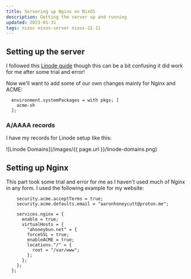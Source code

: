 ```yaml
---
title: Servering up Nginx on NixOS
description: Getting the server up and running
updated: 2023-01-31
tags: nixos nixos-server nixos-22.11
---
```


## Setting up the server

I followed this [Linode guide](https://www.linode.com/docs/guides/install-nixos-on-linode/) though this can be a bit confusing it did work for me after some trial and error! 

Now we'll want to add some of our own changes mainly for Nginx and ACME:

```
  environment.systemPackages = with pkgs; [
    acme-sh
  ];
```

### A/AAAA records

I have my records for Linode setup like this:

![Linode Domains](/images/{{ page.url }}/linode-domains.png)

## Setting up Nginx 

This part took some trial and error for me as I haven't used much of Nginx in any form. I used the following example for my website:

```
    security.acme.acceptTerms = true;
    security.acme.defaults.email = "aaronhoneycutt@proton.me";

    services.nginx = {
      enable = true;
      virtualHosts = {
        "ahoneybun.net" = {
        forceSSL = true;
        enableACME = true;
        locations."/" = {
          root = "/var/www";
        };
      };
    };
  };
```


